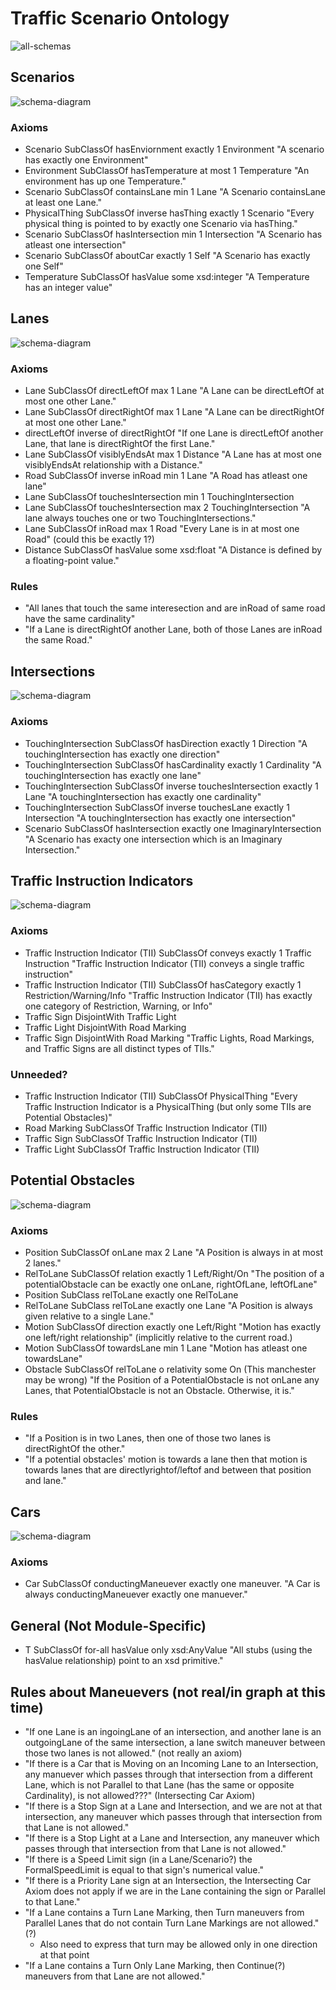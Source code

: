 # Traffic Scenario Ontology
![all-schemas](schema-diagrams/all-together.png)

## Scenarios
![schema-diagram](schema-diagrams/Scenario.png)

### Axioms
* Scenario SubClassOf hasEnviornment exactly 1 Environment
	"A scenario has exactly one Environment"
* Environment SubClassOf hasTemperature at most 1 Temperature
	"An environment has up one Temperature."
* Scenario SubClassOf containsLane min 1 Lane
	"A Scenario containsLane at least one Lane."
* PhysicalThing SubClassOf inverse hasThing exactly 1 Scenario
	"Every physical thing is pointed to by exactly one Scenario via hasThing."
* Scenario SubClassOf hasIntersection min 1 Intersection
	"A Scenario has atleast one intersection"
* Scenario SubClassOf aboutCar exactly 1 Self
	"A Scenario has exactly one Self"
* Temperature SubClassOf hasValue some xsd:integer
	"A Temperature has an integer value"

## Lanes
![schema-diagram](schema-diagrams/Lane.png)

### Axioms
* Lane SubClassOf directLeftOf max 1 Lane
	"A Lane can be directLeftOf at most one other Lane."
* Lane SubClassOf directRightOf max 1 Lane 
	"A Lane can be directRightOf at most one other Lane."
* directLeftOf inverse of directRightOf
	"If one Lane is directLeftOf another Lane, that lane is directRightOf the first Lane."
* Lane SubClassOf visiblyEndsAt max 1 Distance 
	"A Lane has at most one visiblyEndsAt relationship with a Distance."
* Road SubClassOf inverse inRoad min 1 Lane 
	"A Road has atleast one lane"
* Lane SubClassOf touchesIntersection min 1 TouchingIntersection
* Lane SubClassOf touchesIntersection max 2 TouchingIntersection
	"A lane always touches one or two TouchingIntersections."
* Lane SubClassOf inRoad max 1 Road
	"Every Lane is in at most one Road"  (could this be exactly 1?)
* Distance SubClassOf hasValue some xsd:float
	"A Distance is defined by a floating-point value."
	
### Rules
* "All lanes that touch the same interesection and are inRoad of same road have the same cardinality"
* "If a Lane is directRightOf another Lane, both of those Lanes are inRoad the same Road."

## Intersections
![schema-diagram](schema-diagrams/Intersection.png)

### Axioms
* TouchingIntersection SubClassOf hasDirection exactly 1 Direction
	"A touchingIntersection has exactly one direction"
* TouchingIntersection SubClassOf hasCardinality exactly 1 Cardinality
	"A touchingIntersection has exactly one lane"
* TouchingIntersection SubClassOf inverse touchesIntersection exactly 1 Lane
	"A touchingIntersection has exactly one cardinality"
* TouchingIntersection SubClassOf inverse touchesLane exactly 1 Intersection
	"A touchingIntersection has exactly one intersection"
* Scenario SubClassOf hasIntersection exactly one ImaginaryIntersection
	"A Scenario has exacty one intersection which is an Imaginary Intersection."
	
## Traffic Instruction Indicators
![schema-diagram](schema-diagrams/TrafficInstructionIndicator.png)

### Axioms
* Traffic Instruction Indicator (TII) SubClassOf conveys exactly 1 Traffic Instruction
	"Traffic Instruction Indicator (TII) conveys a single traffic instruction"
* Traffic Instruction Indicator (TII) SubClassOf hasCategory exactly 1 Restriction/Warning/Info
	"Traffic Instruction Indicator (TII) has exactly one category of Restriction, Warning, or Info"
* Traffic Sign DisjointWith Traffic Light
* Traffic Light DisjointWith Road Marking
* Traffic Sign DisjointWith Road Marking
	"Traffic Lights, Road Markings, and Traffic Signs are all distinct types of TIIs."

### Unneeded?
* Traffic Instruction Indicator (TII) SubClassOf PhysicalThing
	"Every Traffic Instruction Indicator is a PhysicalThing (but only some TIIs are Potential Obstacles)"
* Road Marking SubClassOf Traffic Instruction Indicator (TII)
* Traffic Sign SubClassOf Traffic Instruction Indicator (TII)
* Traffic Light SubClassOf Traffic Instruction Indicator (TII)

## Potential Obstacles
![schema-diagram](schema-diagrams/PotentialObstacle.png)


### Axioms
* Position SubClassOf onLane max 2 Lane 
	"A Position is always in at most 2 lanes."
* RelToLane SubClassOf relation exactly 1 Left/Right/On 
	"The position of a potentialObstacle can be exactly one onLane, rightOfLane, leftOfLane"
* Position SubClass relToLane exactly one RelToLane
* RelToLane SubClass relToLane exactly one Lane
	"A Position is always given relative to a single Lane."
* Motion SubClassOf direction exactly one Left/Right 
	"Motion has exactly one left/right relationship" (implicitly relative to the current road.)
* Motion SubClassOf towardsLane min 1 Lane
	"Motion has atleast one towardsLane"  
* Obstacle SubClassOf relToLane o relativity some On   (This manchester may be wrong)
	"If the Position of a PotentialObstacle is not onLane any Lanes, that PotentialObstacle is not an Obstacle. Otherwise, it is."

### Rules 
* "If a Position is in two Lanes, then one of those two lanes is directRightOf the other."
* "If a potential obstacles' motion is towards a lane then that motion is towards lanes that are directlyrightof/leftof and between that position and lane."

## Cars
![schema-diagram](schema-diagrams/Car.png)

### Axioms
* Car SubClassOf conductingManeuever exactly one maneuver.
	"A Car is always conductingManeuever exactly one manuever."

## General (Not Module-Specific)
* T SubClassOf for-all hasValue only xsd:AnyValue
	"All stubs (using the hasValue relationship) point to an xsd primitive."


## Rules about Maneuevers (not real/in graph at this time)
* "If one Lane is an ingoingLane of an intersection, and another lane is an outgoingLane of the same intersection, a lane switch maneuver between those two lanes is not allowed." (not really an axiom)
* "If there is a Car that is Moving on an Incoming Lane to an Intersection, any manuever which passes through that intersection from a different Lane, which is not Parallel to that Lane (has the same or opposite Cardinality), is not allowed???" (Intersecting Car Axiom)
* "If there is a Stop Sign at a Lane and Intersection, and we are not at that intersection, any maneuver which passes through that intersection from that Lane is not allowed."
* "If there is a Stop Light at a Lane and Intersection, any maneuver which passes through that intersection from that Lane is not allowed."
* "If there is a Speed Limit sign (in a Lane/Scenario?) the FormalSpeedLimit is equal to that sign's numerical value."
* "If there is a Priority Lane sign at an Intersection, the Intersecting Car Axiom does not apply if we are in the Lane containing the sign or Parallel to that Lane."
* "If a Lane contains a Turn Lane Marking, then Turn maneuvers from Parallel Lanes that do not contain Turn Lane Markings are not allowed." (?)
  * Also need to express that turn may be allowed only in one direction at that point
* "If a Lane contains a Turn Only Lane Marking, then Continue(?) maneuvers from that Lane are not allowed."
